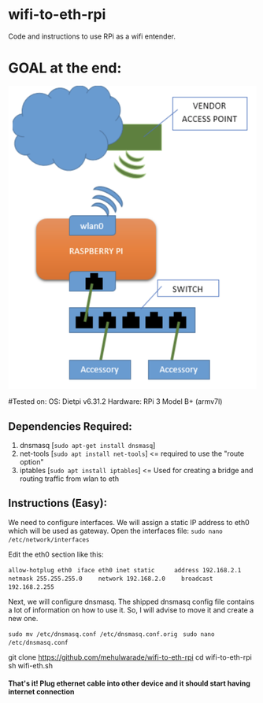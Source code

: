 # wifi-to-eth-rpi
Code and instructions to use RPi as a wifi entender.

# GOAL at the end:
![alt text](https://github.com/mehulwarade/wifi-to-eth-rpi/blob/master/goal.png?raw=true)

#Tested on:
OS: Dietpi v6.31.2
Hardware: RPi 3 Model B+ (armv7l)

## Dependencies Required:

1. dnsmasq [```sudo apt-get install dnsmasq```]
2. net-tools [```sudo apt install net-tools```]   <= required to use the "route option"
3. iptables [```sudo apt install iptables```]   <= Used for creating a bridge and routing traffic from wlan to eth

## Instructions (Easy):

We need to configure interfaces. We will assign a static IP address to  eth0 which will be used as gateway. Open the interfaces file:
```sudo nano /etc/network/interfaces```

Edit the eth0 section like this:

```allow-hotplug eth0 ``` 
```iface eth0 inet static ``` 
```    address 192.168.2.1```
```    netmask 255.255.255.0```
```    network 192.168.2.0```
```    broadcast 192.168.2.255```


Next, we will configure dnsmasq. The shipped dnsmasq config file contains a lot of information on how to use it. So, I will advise to move it and create a new one.

```sudo mv /etc/dnsmasq.conf /etc/dnsmasq.conf.orig ```
```sudo nano /etc/dnsmasq.conf```

git clone https://github.com/mehulwarade/wifi-to-eth-rpi
cd wifi-to-eth-rpi
sh wifi-eth.sh

#### That's it! Plug ethernet cable into other device and it should start having internet connection